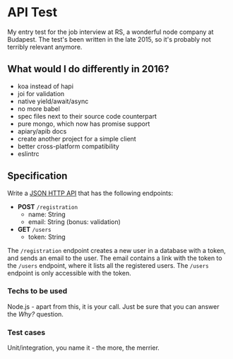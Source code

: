API Test
========

My entry test for the job interview at RS, a wonderful node company at Budapest. The test's been
written in the late 2015, so it's probably not terribly relevant anymore.

## What would I do differently in 2016?

* koa instead of hapi
* joi for validation
* native yield/await/async
* no more babel
* spec files next to their source code counterpart
* pure mongo, which now has promise support
* apiary/apib docs
* create another project for a simple client
* better cross-platform compatibility
* eslintrc

## Specification

Write a [JSON HTTP API](http://jsonapi.org/) that has the following endpoints:

* **POST** `/registration`
  * name: String
  * email: String (bonus: validation)
* **GET** `/users`
  * token: String
  
The `/registration` endpoint creates a new user in a database with a token, and sends an email to the user. The email contains
a link with the token to the `/users` endpoint, where it lists all the registered users. The `/users` endpoint is only accessible with the token.

### Techs to be used

Node.js - apart from this, it is your call. Just be sure that you can answer the *Why?* question.

### Test cases

Unit/integration, you name it - the more, the merrier.

